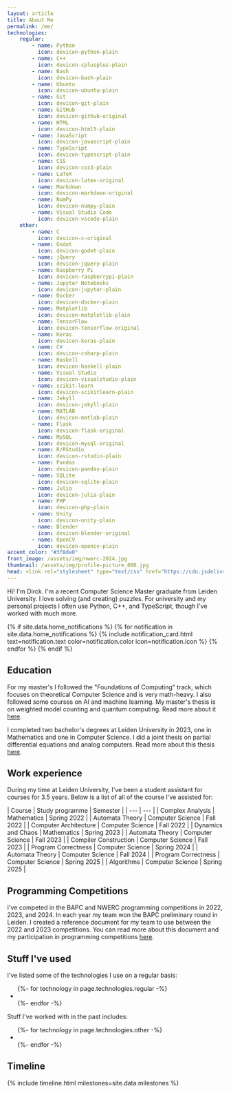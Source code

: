 ```yaml
---
layout: article
title: About Me
permalink: /me/
technologies:
    regular:
        - name: Python
          icon: devicon-python-plain
        - name: C++
          icon: devicon-cplusplus-plain
        - name: Bash
          icon: devicon-bash-plain
        - name: Ubuntu
          icon: devicon-ubuntu-plain
        - name: Git
          icon: devicon-git-plain
        - name: GitHub
          icon: devicon-github-original
        - name: HTML
          icon: devicon-html5-plain
        - name: JavaScript
          icon: devicon-javascript-plain
        - name: TypeScript
          icon: devicon-typescript-plain
        - name: CSS
          icon: devicon-css3-plain
        - name: LaTeX
          icon: devicon-latex-original
        - name: Markdown
          icon: devicon-markdown-original
        - name: NumPy
          icon: devicon-numpy-plain
        - name: Visual Studio Code
          icon: devicon-vscode-plain
    other:
        - name: C
          icon: devicon-c-original
        - name: Godot
          icon: devicon-godot-plain
        - name: jQuery
          icon: devicon-jquery-plain
        - name: Raspberry Pi
          icon: devicon-raspberrypi-plain
        - name: Jupyter Notebooks
          icon: devicon-jupyter-plain
        - name: Docker
          icon: devicon-docker-plain
        - name: Matplotlib
          icon: devicon-matplotlib-plain
        - name: TensorFlow
          icon: devicon-tensorflow-original
        - name: Keras
          icon: devicon-keras-plain
        - name: C#
          icon: devicon-csharp-plain
        - name: Haskell
          icon: devicon-haskell-plain
        - name: Visual Studio
          icon: devicon-visualstudio-plain
        - name: scikit-learn
          icon: devicon-scikitlearn-plain
        - name: Jekyll
          icon: devicon-jekyll-plain
        - name: MATLAB
          icon: devicon-matlab-plain
        - name: Flask
          icon: devicon-flask-original
        - name: MySQL
          icon: devicon-mysql-original
        - name: R/RStudio
          icon: devicon-rstudio-plain
        - name: Pandas
          icon: devicon-pandas-plain
        - name: SQLite
          icon: devicon-sqlite-plain
        - name: Julia
          icon: devicon-julia-plain
        - name: PHP
          icon: devicon-php-plain
        - name: Unity
          icon: devicon-unity-plain
        - name: Blender
          icon: devicon-blender-original
        - name: OpenCV
          icon: devicon-opencv-plain
accent_color: "#3f8de0"
front_image: /assets/img/nwerc-2024.jpg
thumbnail: /assets/img/profile-picture_800.jpg
head: <link rel="stylesheet" type="text/css" href="https://cdn.jsdelivr.net/gh/devicons/devicon@latest/devicon.min.css" />
---
```


Hi! I'm Dirck. I'm a recent Computer Science Master graduate from Leiden University. I love solving (and creating) puzzles. For university and my personal projects I often use Python, C++, and TypeScript, though I've worked with much more.

{% if site.data.home_notifications %}
{% for notification in site.data.home_notifications %}
{% include notification_card.html text=notification.text color=notification.color icon=notification.icon %}
{% endfor %}
{% endif %}

## Education

For my master's I followed the "Foundations of Computing" track, which focuses on theoretical Computer Science and is very math-heavy. I also followed some courses on AI and machine learning. My master's thesis is on weighted model counting and quantum computing. Read more about it [here](/research/master-thesis).

I completed two bachelor's degrees at Leiden University in 2023, one in Mathematics and one in Computer Science. I did a joint thesis on partial differential equations and analog computers. Read more about this thesis [here](/research/bachelor-thesis).

## Work experience

During my time at Leiden University, I've been a student assistant for courses for 3.5 years. Below is a list of all of the course I've assisted for:

| Course | Study programme | Semester |
| --- | --- |
| Complex Analysis | Mathematics | Spring 2022 |
| Automata Theory | Computer Science | Fall 2022 |
| Computer Architecture | Computer Science | Fall 2022 |
| Dynamics and Chaos | Mathematics | Spring 2023 |
| Automata Theory | Computer Science | Fall 2023 |
| Compiler Construction | Computer Science | Fall 2023 |
| Program Correctness | Computer Science | Spring 2024 |
| Automata Theory | Computer Science | Fall 2024 |
| Program Correctness | Computer Science | Spring 2025 |
| Algorithms | Computer Science | Spring 2025 |

## Programming Competitions

I've competed in the BAPC and NWERC programming competitions in 2022, 2023, and 2024. In each year my team won the BAPC preliminary round in Leiden. I created a reference document for my team to use between the 2022 and 2023 competitions. You can read more about this document and my participation in programming competitions [here](/projects/competition-reference).

## Stuff I've used

I've listed some of the technologies I use on a regular basis:

<ul class="icon-listing">
    {%- for technology in page.technologies.regular -%}
        <li><i class="{{ technology.icon }}" title="{{ technology.name | escape }}"></i></li>
    {%- endfor -%}
</ul>

Stuff I've worked with in the past includes:

<ul class="icon-listing">
    {%- for technology in page.technologies.other -%}
        <li><i class="{{ technology.icon }}" title="{{ technology.name | escape }}"></i></li>
    {%- endfor -%}
</ul>

## Timeline

{% include timeline.html milestones=site.data.milestones %}